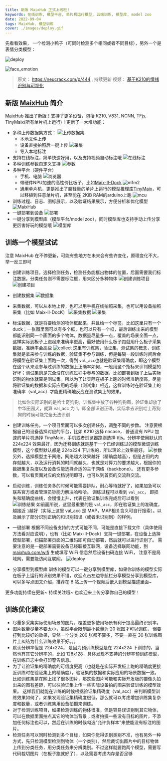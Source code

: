 ```yaml
---
title: 新版 MaixHub 正式上线啦！
keywords: 在线训练, 模型平台, 单片机运行模型, 云端训练, 模型库, model zoo
date: 2022-09-04
tags: MaixHub, 模型训练
cover: ./images/deploy.gif
---
```


先看看效果， 一个检测小鸭子（可同时检测多个相同或者不同目标），另外一个是表情分类模型：

![deploy](./images/deploy.gif)

![face_emotion](./images/face_emotion.gif)

<!-- more -->

> 原文： https://neucrack.com/p/444 , 持续更新
> 视频： [基于K210的情绪识别与可视化](https://www.bilibili.com/video/BV1Xe4y1D7ne?spm_id_from=333.337.search-card.all.click&vd_source=6c974e13f53439d17d6a092a499df304)

## 新版 [MaixHub](https://maixhub.com) 简介

[MaixHub](https://maixhub.com) 推出了新版！支持了更多设备，包括 K210, V831, NCNN, TFjs, TinyMaix(所有单片机上运行)！更新了一大堆功能：
* 多种上传数据集方式：
![上传数据集](./images/1.jpg)
  * 本地文件上传
  * 设备直接拍照后一键上传
  ![采集](./images/采集.jpg)
  * 导入本地标注
* 支持在线标注，简单快速好用，以及支持视频自动标注哦
  ![在线标注](./images/在线标注.jpg)
* 多种训练参数自定义支持
![参数](./images/参数.jpg)
* 多种平台（硬件平台）
  * 手机、电脑
  ![浏览器](./images/浏览器.jpg)
  * 带硬件NPU加速的高性价比板子，比如[Maix-II-Dock](https://wiki.sipeed.com/hardware/zh/maixII/M2/resources.html)
  ![m1m2](./images/m1m2.jpg)
  * 通用单片机，更是推出了超轻量的单片上运行的模型推理库[TinyMaix](https://github.com/sipeed/TinyMaix)，可以移植到任意单片机，甚至能在 2KiB RAM的arduino上跑
  ![mcu](./images/mcu.jpg)
* 训练过程、日志、图标展示，以及验证结果展示，方便分析和优化模型
![MaixHub](./images/maixhub.jpg)
* 一键部署到设备
![部署](./images/部署.jpg)
* 一键分享到模型库（模型平台/model zoo），同时模型库也支持手动上传分享更厉害好玩的模型哦
![模型库](./images/模型库.jpg)

## 训练一个模型试试

注意 MaixHub 在不停更新，可能有些地方在未来会有些许变化，原理变化不大，举一反三即可

* 创建训练项目，选择检测任务，检测任务能框出物体的位置，后面需要我们标注数据，分类任务则不需要标注框，用来区分多种物体
![创建训练项目](./images/创建训练项目.jpg)
![创建项目](./images/创建项目.jpg)

* 创建数据集
![数据集](./images/数据集.jpg)

* 采集数据，可以从本地上传，也可以用手机在线拍照采集，也可以用设备拍照采集（比如 Maix-II-DocK）
![采集数据](./images/采集数据.jpg)
![采集](./images/采集.jpg)

* 标注数据，就是将要检测的物体框起来，并且给一个标签，比如这里只有一个duck；一张图里面可以有多个框，也可以只有一个框，最后训练出来的模型都能识别同一个画面的多个物体，数据量尽量多一点，覆盖的场景全面一点，这样实际到板子上跑起来准确率更高，最好使用什么板子跑就用什么板子采集数据，准确率会高些
![collect](./images/collect.gif)
这里有训练集，验证集，测试集的概念，训练集就是拿来参与训练的数据，验证集不参与训练，但是每隔一段训练时间后会将模型在验证集上面跑一次，得到 `val_acc`也就是验证集精确度，即这个模型在这个从来没参与过训练的数据上正确率如何，一般用这个指标来评判模型的好坏；测试集则是完全没在训练过程中参与的数据，比如部署到板子上后实际识别的物体就算是测试集。所以为了让实际在板子上跑的时候准确度高，尽量将验证集的数据和实际应用的场景（测试集）相近，这样训练时在验证集上的准确率（val_acc）才能更精确地反应在测试集上的效果。
> 比如你实际识别的是哈士奇狗狗，训练集中放了各种狗狗图，验证集却放了中华田园犬，就算 val_acc 为 1，即全部识别正确，实际拿去识别哈士奇狗狗的时候可能完全无法识别

* 创建训练任务，一个项目里面可以多次创建任务，调整不同的参数。
注意要根据自己的设备选择对应的平台，比如 K210 选择 nncase， 普通没有 NPU 加速的单片机选择 TinyMaix，手机或者浏览器跑则选择 tfjs。分辨率使用默认的 224x224 效果最好，因为迁移训练就是基于一个已经训练过的模型微调训练模型，这个模型默认都是 224x224 下训练的，所以理论上效果最好。
![参数](./images/参数.jpg)
另外，选择模型主干网络，网络越大效果越好（精确度越高），但是占用的内存就越大，以及运行消耗的时间就越久，也就是对算力的要求越大，根据你的数据集复杂度以及设备性能选择合适的主干网络（backbone）。
还有更多参数，可以看页面对应的文档说明即可，也可以到首页的交流群交流。

* 启动训练，训练任务多的时候可能需要排队，耐心等待就好了，如果加急可以联系官方或者管理员钞能力解决哈哈哈。
训练过程可以看到 `val_acc`， 即损失和精确度曲线，会慢慢上升，代表在验证集训练完成后可以看到
![训练结果](./images/训练结果.jpg)
如前面所说，这里最重要的是 `val_acc`，即在验证集上的准确度，越接近 `1`越好（实际上这里 val_acc 是 MAP，MAP相关含义可自行搜索）。以及展示了部分识别正确的和识别错误（或者未识别到）的样例。

* 一键部署
根据不同设备支持的方式可能不同，可能是直接下载文件（具体使用方法看对应说明），也有（比如 Maix-II-Dock）支持一键部署，在设备上选择模型部署，扫描部署页面的二维码即可自动部署，然后就可以进行识别了。
需要注意的是一键部署需要设备已经联接互联网，设备选择联网功能，到 [maixhub.com/wifi](https://maixhub.com/wifi) 生成填写 WiFi 信息然后设备扫码连接 WiFi， 注意不是局域网，需要能访问互联网。
![deploy](./images/deploy.gif)

* 分享模型到模型库
训练的模型可以一键分享到模型库，如果你训练的模型实际在板子上运行的识别效果不错，欢迎点击左边导航栏分享模型分享到模型库，可以多写点图文介绍，推荐在 B 站上传一个视频后嵌入到模型描述里面~

更多功能持续在更新~ 持续关注哦~ 也欢迎来上传分享你自己的模型！

## 训练优化建议

* 尽量多采集实际使用场景的图片，覆盖更多使用场景有利于提高最终识别率。
* 图片数量尽量不要太小，虽然平台限制最小数量为 20 张图才可以训练， 但要打到比较好的效果，显然一个分类 200 张都不算多，不要一直在 30 张训练图片上纠结为什么训练效果不好。。。
* 默认分辨率但是 224x224， 是因为预训练模型是在 224x224 下训练的，当然也有其它分辨率的，比如 128x128，具体发现不支持的分辨率预训练模型，在训练日志中会打印警告信息。
* 为了让验证集的精确度的可信度更高（也就是在实际开发板上跑的精确度更接近训练时在验证集上的精确度），验证集的数据和实际应用的场景数据一致。比如训练集是在网上找了很多图片，那这些图片可能和实际开发板的摄像头拍出来的图有差距，可以往验证集上传一些实际设备拍的图来验证训练的模型效果。
这样我们就能在训练的时候根据验证集精确度（val_acc）来判断模型训练效果如何了，如果发现验证集精确度很低，那么就可以考虑增加训练集复杂度和数量，或者训练集用设备拍摄来训练。
* 对于检测训练项目，如果检测训练的物体很准，但是容易误识别到其它物体，可以在数据里面拍点其它的物体当背景；或者拍摄一些没有目标的图片，不添加任何标注也可以，然后在训练的时候勾选“允许负样本”来使能没有标注的图片。
* 检测任务可以同时检测到多个目标，如果你觉得识别类别不准，也有另外一种方式，先只检测模型检测到物体（一个类别），然后裁切出图片中的目标物体上传到分类任务，用分类任务来分辨类别。不过这样就要跑两个模型，需要写代码裁切图片（在板子跑就好了），以及需要考虑内存是否足够